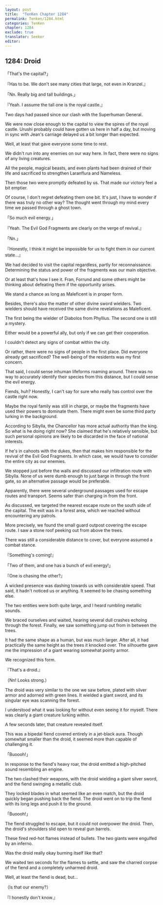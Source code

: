 ```yaml
---
layout: post
title:  "TenKen Chapter 1284"
permalink: Tenken/1284.html
categories: TenKen
chapter: 1284
exclude: true
translator: Seeker
editor: 
---
```

<h2>1284: Droid</h2>

「That's the capital?」

『Has to be. We don't see many cities that large, not even in Kranzel.』

「Nn. Really big and tall buildings.」

『Yeah. I assume the tall one is the royal castle.』

Two days had passed since our clash with the Superhuman General.

We were now close enough to the capital to view the spires of the royal castle. Urushi probably could have gotten us here in half a day, but moving in sync with Jean's carriage delayed us a bit longer than expected.

Well, at least that gave everyone some time to rest.

We didn't run into any enemies on our way here. In fact, there were no signs of any living creatures.

All the people, magical beasts, and even plants had been drained of their life and sacrificed to strengthen Laranflura and Nameless.

Then those two were promptly defeated by us. That made our victory feel a bit emptier.

Of course, I don't regret defeating them one bit. It's just, I have to wonder if there was truly no other way? The thought went through my mind every time we passed through a ghost town.

「So much evil energy.」

『Yeah. The Evil God Fragments are clearly on the verge of revival.』

「Nn.」

『Honestly, I think it might be impossible for us to fight them in our current state...』

We had decided to visit the capital regardless, partly for reconnaissance. Determining the status and power of the fragments was our main objective.

Or at least that's how I see it. Fran, Forrund and some others might be thinking about defeating them if the opportunity arises.

We stand a chance as long as Maleficent is in proper form.

Besides, there's also the matter of other divine sword wielders. Two wielders should have received the same divine revelations as Maleficent.

The first being the wielder of Diabolos from Phyllius. The second one is still a mystery.

Either would be a powerful ally, but only if we can get their cooperation.

I couldn't detect any signs of combat within the city.

Or rather, there were no signs of people in the first place. Did everyone already get sacrificed? The well-being of the residents was my first concern.

That said, I could sense inhuman lifeforms roaming around. There was no way to accurately identify their species from this distance, but I could sense the evil energy.

Fiends, huh? Honestly, I can't say for sure who really has control over the castle right now.

Maybe the royal family was still in charge, or maybe the fragments have used their powers to dominate them. There might even be some third party lurking in the background.

According to Sibylla, the Chancellor has more actual authority than the king. So what is he doing right now? She claimed that he's relatively sensible, but such personal opinions are likely to be discarded in the face of national interests.

If he's in cahoots with the dukes, then that makes him responsible for the revival of the Evil God Fragments. In which case, we would have to consider the entire city as our enemies.

We stopped just before the walls and discussed our infiltration route with Sibylla. None of us were dumb enough to just barge in through the front gate, so an alternative passage would be preferable.

Apparently, there were several underground passages used for escape routes and transport. Seems safer than charging in from the front.

As discussed, we targeted the nearest escape route on the south side of the capital. The exit was in a forest area, which we reached without encountering any patrols.

More precisely, we found the small guard outpost covering the escape route. I saw a stone roof peeking out from above the trees.

There was still a considerable distance to cover, but everyone assumed a combat stance.

『Something's coming!』

「Two of them, and one has a bunch of evil energy!」

『One is chasing the other?』

A wicked presence was dashing towards us with considerable speed. That said, it hadn't noticed us or anything. It seemed to be chasing something else.

The two entities were both quite large, and I heard rumbling metallic sounds.

We braced ourselves and waited, hearing several dull crashes echoing through the forest. Finally, we saw something jump out from in between the trees.

It had the same shape as a human, but was much larger. After all, it had practically the same height as the trees it knocked over. The silhouette gave me the impression of a giant wearing somewhat pointy armor.

We recognized this form.

『That's a droid.』

（Nn! Looks strong.）

The droid was very similar to the one we saw before, plated with silver armor and adorned with green lines. It wielded a giant sword, and its singular eye was scanning the forest.

I understood what it was looking for without even seeing it for myself. There was clearly a giant creature lurking within.

A few seconds later, that creature revealed itself.

This was a bipedal fiend covered entirely in a jet-black aura. Though somewhat smaller than the droid, it seemed more than capable of challenging it.

「Buoooh!」

In response to the fiend's heavy roar, the droid emitted a high-pitched sound resembling an engine.

The two clashed their weapons, with the droid wielding a giant silver sword, and the fiend swinging a metallic club.

They locked blades in what seemed like an even match, but the droid quickly began pushing back the fiend. The droid went on to trip the fiend with its long legs and push it to the ground.

「Buoooh!」

The fiend struggled to escape, but it could not overpower the droid. Then, the droid's shoulders slid open to reveal gun barrels.

These fired red-hot flames instead of bullets. The two giants were engulfed by an inferno.

Was the droid really okay burning itself like that?

We waited ten seconds for the flames to settle, and saw the charred corpse of the fiend and a completely unharmed droid.

Well, at least the fiend is dead, but...

（Is that our enemy?）

『I honestly don't know.』



